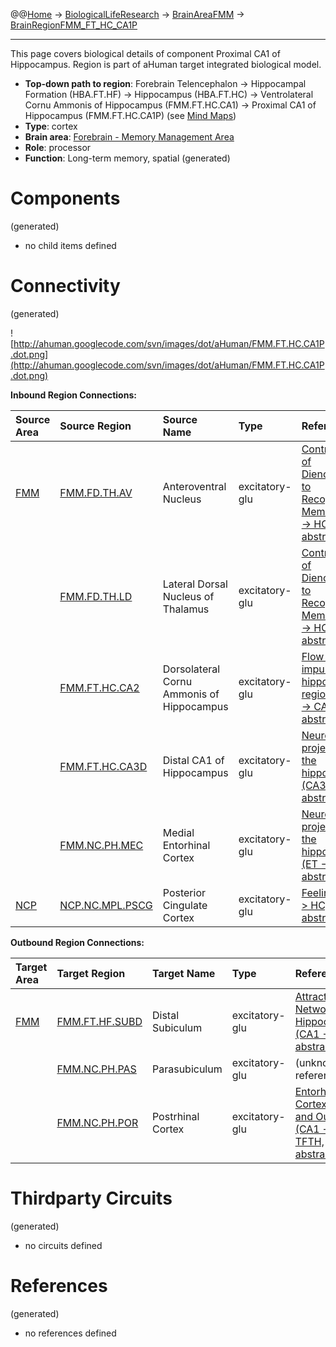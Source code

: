 @@[Home](Home.md) -> [BiologicalLifeResearch](BiologicalLifeResearch.md) -> [BrainAreaFMM](BrainAreaFMM.md) -> [BrainRegionFMM\_FT\_HC\_CA1P](BrainRegionFMM_FT_HC_CA1P.md)

---


This page covers biological details of component Proximal CA1 of Hippocampus.
Region is part of aHuman target integrated biological model.

  * **Top-down path to region**: Forebrain Telencephalon -> Hippocampal Formation (HBA.FT.HF) -> Hippocampus (HBA.FT.HC) -> Ventrolateral Cornu Ammonis of Hippocampus (FMM.FT.HC.CA1) -> Proximal CA1 of Hippocampus (FMM.FT.HC.CA1P) (see [Mind Maps](OverallMindMaps.md))
  * **Type**: cortex
  * **Brain area**: [Forebrain - Memory Management Area](BrainAreaFMM.md)
  * **Role**: processor
  * **Function**: Long-term memory, spatial
(generated)
# Components #
(generated)


  * no child items defined

# Connectivity #
(generated)


![http://ahuman.googlecode.com/svn/images/dot/aHuman/FMM.FT.HC.CA1P.dot.png](http://ahuman.googlecode.com/svn/images/dot/aHuman/FMM.FT.HC.CA1P.dot.png)

**Inbound Region Connections:**

| **Source Area** | **Source Region** | **Source Name** | **Type** | **Reference** |
|:----------------|:------------------|:----------------|:---------|:--------------|
| [FMM](BrainAreaFMM.md) | [FMM.FD.TH.AV](BrainRegionFMM_FD_TH_AV.md) | Anteroventral Nucleus | excitatory-glu | [Contributions of Diencephalon to Recognition Memory (AN -> HC, abstract)](http://learnmem.cshlp.org/content/18/6/384/F1.expansion.html) |
|                 | [FMM.FD.TH.LD](BrainRegionFMM_FD_TH_LD.md) | Lateral Dorsal Nucleus of Thalamus | excitatory-glu | [Contributions of Diencephalon to Recognition Memory (LD -> HC, abstract)](http://learnmem.cshlp.org/content/18/6/384/F1.expansion.html) |
|                 | [FMM.FT.HC.CA2](BrainRegionFMM_FT_HC_CA2.md) | Dorsolateral Cornu Ammonis of Hippocampus | excitatory-glu | [Flow of impulses in hippocampal region (CA2 -> CA1, abstract)](http://www.sciencedirect.com/science/article/pii/S030645220600755X) |
|                 | [FMM.FT.HC.CA3D](BrainRegionFMM_FT_HC_CA3D.md) | Distal CA1 of Hippocampus | excitatory-glu | [Neuronal projections in the hippocampus (CA3 -> CA1, abstract)](http://journal.frontiersin.org/Journal/10.3389/fpsyt.2013.00061/full) |
|                 | [FMM.NC.PH.MEC](BrainRegionFMM_NC_PH_MEC.md) | Medial Entorhinal Cortex | excitatory-glu | [Neuronal projections in the hippocampus (ET -> CA1, abstract)](http://journal.frontiersin.org/Journal/10.3389/fpsyt.2013.00061/full) |
| [NCP](BrainAreaNCP.md) | [NCP.NC.MPL.PSCG](BrainRegionNCP_NC_MPL_PSCG.md) | Posterior Cingulate Cortex | excitatory-glu | [Feeling (CG -> HC, abstract)](http://www.nature.com/nrn/journal/v5/n7) |

**Outbound Region Connections:**

| **Target Area** | **Target Region** | **Target Name** | **Type** | **Reference** |
|:----------------|:------------------|:----------------|:---------|:--------------|
| [FMM](BrainAreaFMM.md) | [FMM.FT.HF.SUBD](BrainRegionFMM_FT_HF_SUBD.md) | Distal Subiculum | excitatory-glu | [Attractor Network in Hippocampus (CA1 -> SUB, abstract)](http://learnmem.cshlp.org/content/14/11/714/F1.expansion) |
|                 | [FMM.NC.PH.PAS](BrainRegionFMM_NC_PH_PAS.md) | Parasubiculum   | excitatory-glu | (unknown reference) |
|                 | [FMM.NC.PH.POR](BrainRegionFMM_NC_PH_POR.md) | Postrhinal Cortex | excitatory-glu | [Entorhinal Cortex Inputs and Outputs (CA1 -> TFTH, abstract)](http://www.sciencedirect.com/science/article/pii/S0149763411001722) |

# Thirdparty Circuits #
(generated)

  * no circuits defined

# References #
(generated)

  * no references defined
